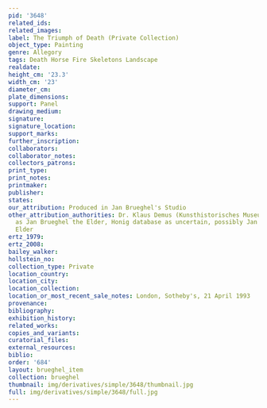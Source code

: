 ```yaml
---
pid: '3648'
related_ids: 
related_images: 
label: The Triumph of Death (Private Collection)
object_type: Painting
genre: Allegory
tags: Death Horse Fire Skeletons Landscape
realdate: 
height_cm: '23.3'
width_cm: '23'
diameter_cm: 
plate_dimensions: 
support: Panel
drawing_medium: 
signature: 
signature_location: 
support_marks: 
further_inscription: 
collaborators: 
collaborator_notes: 
collectors_patrons: 
print_type: 
print_notes: 
printmaker: 
publisher: 
states: 
our_attribution: Produced in Jan Brueghel's Studio
other_attribution_authorities: Dr. Klaus Demus (Kunsthistorisches Museum, Vienna)
  as Jan Brueghel the Elder, Honig database as uncertain, possibly Jan Brueghel the
  Elder
ertz_1979: 
ertz_2008: 
bailey_walker: 
hollstein_no: 
collection_type: Private
location_country: 
location_city: 
location_collection: 
location_or_most_recent_sale_notes: London, Sotheby's, 21 April 1993
provenance: 
bibliography: 
exhibition_history: 
related_works: 
copies_and_variants: 
curatorial_files: 
external_resources: 
biblio: 
order: '684'
layout: brueghel_item
collection: brueghel
thumbnail: img/derivatives/simple/3648/thumbnail.jpg
full: img/derivatives/simple/3648/full.jpg
---
```


